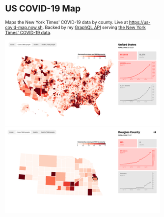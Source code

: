 # US COVID-19 Map

Maps the New York Times' COVID-19 data by county. Live at https://us-covid-map.now.sh. Backed by my [GraphQL API](https://github.com/Li357/covid-nyt-api) serving [the New York Times' COVID-19 data](https://github.com/nytimes/covid-19-data).

![Demo 1](./assets/demo1.png)
![Demo 2](./assets/demo2.png)
